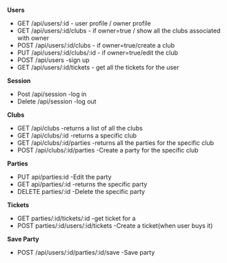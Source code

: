 **Users**
* GET /api/users/:id - user profile / owner profile
* GET /api/users/:id/clubs - if owner=true / show all the clubs associated with owner
* POST /api/users/:id/clubs - if owner=true/create a club
* PUT /api/users/:id/clubs/:id - if owner=true/edit the club
* POST /api/users -sign up
* GET /api/users/:id/tickets  - get all the tickets for the user

**Session**
* Post /api/session -log in
* Delete /api/session -log out

**Clubs**

* GET /api/clubs -returns a list of all the clubs
* GET /api/clubs/:id -returns a specific club
* GET /api/clubs/:id/parties -returns all the parties for the specific club
* POST /api/clubs/:id/parties -Create a party for the specific club

**Parties**

* PUT api/parties:id -Edit the party
* GET api/parties/:id -returns the specific party
* DELETE parties/:id -Delete the specific party

**Tickets**

* GET parties/:id/tickets/:id -get ticket for a
* POST parties/:id/users/:id/tickets -Create a ticket(when user buys it)


**Save Party**

* POST /api/users/:id/parties/:id/save -Save party